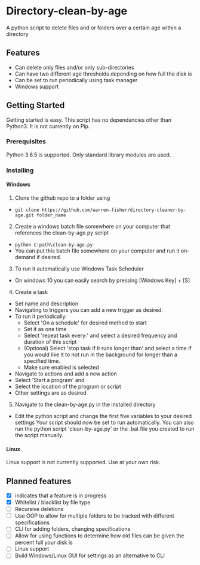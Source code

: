 # Directory-clean-by-age 
 A python script to delete files and or folders over a certain age within a directory 

## Features 
- Can delete only files and/or only sub-directories
- Can have two different age thresholds depending on how full the disk is 
- Can be set to run periodically using task manager 
- Windows support

## Getting Started
Getting started is easy. This script has no dependancies other than Python3. It is not currently on Pip. 

### Prerequisites
Python 3.6.5 is supported. 
Only standard library modules are used. 

### Installing
#### Windows 
1. Clone the github repo to a folder using
- `git clone https://github.com/warren-fisher/directory-cleaner-by-age.git folder_name` 
2. Create a windows batch file somewhere on your computer that references the clean-by-age.py script 
- `python C:path\clean-by-age.py`
- You can put this batch file somewhere on your computer and run it on-demand if desired. 
3. To run it automatically use Windows Task Scheduler
- On windows 10 you can easily search by pressing [Windows Key] + [S]
4. Create a task
- Set name and description 
- Navigating to triggers you can add a new trigger as desired. 
- To run it periodically:
    - Select 'On a schedule' for desired method to start
    - Set it as one time
    - Select 'repeat task every:' and select a desired frequency and duration of this script
    - (Optional) Select 'stop task if it runs longer than' and select a time if you would like it to not run in the background for longer than a specified time. 
    - Make sure enabled is selected 
- Navigate to actions and add a new action 
- Select 'Start a program' and 
- Select the location of the program or script 
- Other settings are as desired
5. Navigate to the clean-by-age.py in the installed directory
- Edit the python script and change the first five variables to your desired settings
Your script should now be set to run automatically. You can also run the python script 'clean-by-age.py' or the .bat file you created to run the script manually. 

#### Linux 
Linux support is not currently supported. Use at your own risk. 

## Planned features
- [x] indicates that a feature is in progress
- [x] Whitelist / blacklist by file type
- [ ] Recursive deletions
- [ ] Use OOP to allow for multiple folders to be tracked with different specifications
- [ ] CLI for adding folders, changing specifications 
- [ ] Allow for using functions to determine how old files can be given the percent full your disk is
- [ ] Linux support
- [ ] Build Windows/Linux GUI for settings as an alternative to CLI 